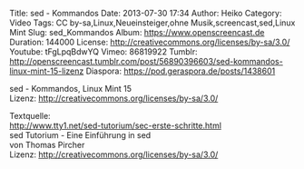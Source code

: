 Title: sed - Kommandos
Date: 2013-07-30 17:34
Author: Heiko
Category: Video
Tags: CC by-sa,Linux,Neueinsteiger,ohne Musik,screencast,sed,Linux Mint
Slug: sed_Kommandos
Album: https://www.openscreencast.de
Duration: 144000
License: http://creativecommons.org/licenses/by-sa/3.0/
Youtube: tFgLpqBdwYQ
Vimeo: 86819922
Tumblr: http://openscreencast.tumblr.com/post/56890396603/sed-kommandos-linux-mint-15-lizenz
Diaspora: https://pod.geraspora.de/posts/1438601

sed - Kommandos, Linux Mint 15  
Lizenz: <http://creativecommons.org/licenses/by-sa/3.0/>  
  
Textquelle:  
<http://www.tty1.net/sed-tutorium/sec-erste-schritte.html>  
sed Tutorium - Eine Einführung in sed  
von Thomas Pircher  
Lizenz: <http://creativecommons.org/licenses/by-sa/3.0/>

